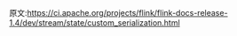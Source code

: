
原文:https://ci.apache.org/projects/flink/flink-docs-release-1.4/dev/stream/state/custom_serialization.html
